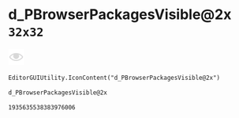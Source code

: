 # d_PBrowserPackagesVisible@2x `32x32`
<img src="/img/d_PBrowserPackagesVisible@2x.png" width=32 height=32>

``` CSharp
EditorGUIUtility.IconContent("d_PBrowserPackagesVisible@2x")
```
```
d_PBrowserPackagesVisible@2x
```
```
1935635538383976006
```
